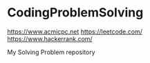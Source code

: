 # CodingProblemSolving
https://www.acmicpc.net
https://leetcode.com/
https://www.hackerrank.com/

My Solving Problem repository
